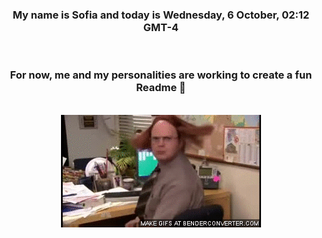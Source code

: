 


<div align="center">
<h3 >My name is Sofia and today is Wednesday, 6 October, 02:12 GMT-4</h3><br>
<h3 >For now, me and my personalities are working to create a fun Readme 👋
</h3><br>
<img src='img/dwight.gif' alt='working...'/>
</div>

